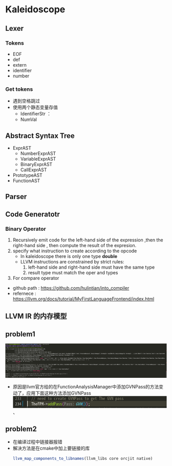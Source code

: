# Kaleidoscope

## Lexer

### Tokens
* EOF
* def
* extern
* identifier
* number

### Get tokens
* 遇到空格跳过
* 使用两个静态变量存值
  * IdentifierStr ： 
  * NumVal

## Abstract Syntax Tree
* ExprAST
  * NumberExprAST
  * VariableExprAST
  * BinaryExprAST
  * CallExprAST
* PrototypeAST
* FunctionAST

##  Parser

## Code Generatotr

### Binary Operator
1. Recursively emit code for the left-hand side of the expression ,then the right-hand side , then compute the result of the expresion.
2. specify what instruction to create according to the opcode
    * In  kaleidoscope there  is only one type **double**
    * LLVM instructions are constrained by strict rules:
        1. left-hand side and right-hand side must have the same type
        2. result type must match the oper  and types
3. For compare operator

* github path : <a> https://github.com/hulintian/into_compiler </a>
* refernece : <a> https://llvm.org/docs/tutorial/MyFirstLanguageFrontend/index.html </a>

## LLVM IR 的内存模型



## problem1
![](imgs/p1.png)

* 原因是llvm官方给的在FunctionAnalysisManager中添加GVNPass的方法变动了，应用下面这种方法添加GVNPass
![](imgs/problem_of_gvn.png)、

## problem2
* 在编译过程中链接器报错
* 解决方法是在cmake中加上要链接的库
  ```cmake
  llvm_map_components_to_libnames(llvm_libs core orcjit native)
  ```